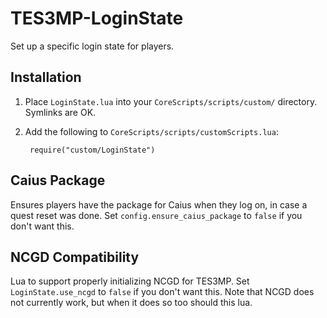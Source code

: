 # TES3MP-LoginState

Set up a specific login state for players.

## Installation

1. Place `LoginState.lua` into your `CoreScripts/scripts/custom/` directory.  Symlinks are OK.

1. Add the following to `CoreScripts/scripts/customScripts.lua`:

        require("custom/LoginState")

## Caius Package

Ensures players have the package for Caius when they log on, in case a quest reset was done.  Set `config.ensure_caius_package` to `false` if you don't want this.

## NCGD Compatibility

Lua to support properly initializing NCGD for TES3MP.  Set `LoginState.use_ncgd` to `false` if you don't want this.  Note that NCGD does not currently work, but when it does so too should this lua.
